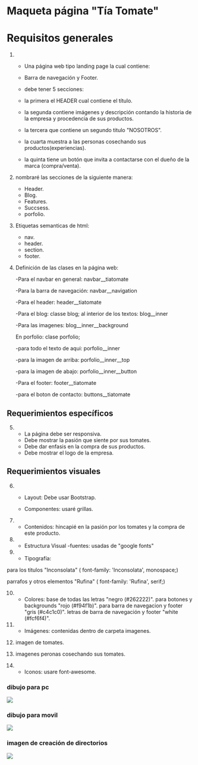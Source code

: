 
# Maqueta página "Tía Tomate"

# Requisitos generales

1. 	- Una página web tipo landing page la cual contiene:
   	- Barra de navegación y Footer.
   	- debe tener 5 secciones:

	- la primera el HEADER cual contiene el título.
	- la segunda contiene imágenes y descripción contando la historia de la empresa y procedencia 	de sus productos.
	- la tercera que contiene un segundo titulo "NOSOTROS".
	- la cuarta muestra a las personas cosechando sus productos(experiencias).
	- la quinta tiene un botón que invita a contactarse con el dueño de la marca (compra/venta).

2. nombraré las secciones de la siguiente manera:

	- Header.
	- Blog.
	- Features.
	- Succsess.
	- porfolio.

3. Etiquetas semanticas de html:

	- nav.
	- header.
	- section.
	- footer.

4. Definición de las clases en la página web:

	-Para el navbar en general:  navbar__tiatomate

	-Para la barra de navegación:  navbar__navigation

	-Para el header:  header__tiatomate
	
	-Para el blog: classe blog;
	  	al interior de los textos:  blog__inner 

	-Para las imagenes:  blog__inner__background

	En porfolio: clase porfolio;

	-para todo el texto de aqui:  porfolio__inner

	-para la imagen de arriba:  porfolio__inner__top

	-para la imagen de abajo:  porfolio__inner__button

	-Para el footer: footer__tiatomate

	-para el boton de contacto:  buttons__tiatomate

## Requerimientos específicos

5.	- La página debe ser responsiva.
	- Debe mostrar la pasión que siente por sus tomates.
	- Debe dar enfasis en la compra de sus productos. 
	- Debe mostrar el logo de la empresa.

## Requerimientos visuales

6.	- Layout: Debe usar Bootstrap.

	- Componentes: usaré grillas.

7.	- Contenidos: hincapié en la pasión por los tomates y la compra de este producto.

8.	- Estructura Visual
	-fuentes: usadas de "google fonts"

9.	- Tipografía:

para los titulos "Inconsolata" ( font-family: 'Inconsolata', monospace;)

parrafos y otros elementos "Rufina" ( font-family: 'Rufina', serif;)

10.	- Colores: 
	base de todas las letras "negro (#262222)".
	para botones y backgrounds "rojo (#f94f1b)".
	para  barra de navegacion y footer "gris (#c4c1c0)".
	letras de barra de navegación y footer "white (#fcf6f4)".

11.	- Imágenes: contenidas dentro de carpeta imagenes.
1. imagen de tomates.
2. imagenes peronas cosechando sus tomates.

12.	- Iconos: usare font-awesome.


### dibujo para pc
![](assets/imagenes/maqueta.jpg)
### dibujo para movil
![](assets/imagenes/dispositivo-movil.jpg)
### imagen de creación de directorios
![](assets/imagenes/directorios.jpg)





